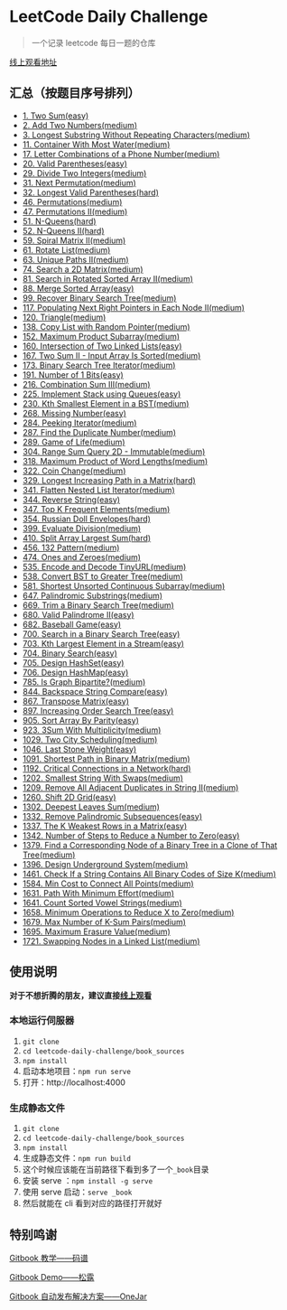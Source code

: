 # LeetCode Daily Challenge

> 一个记录 leetcode 每日一题的仓库

[线上观看地址](https://joyee691.github.io/leetcode-daily-challenge/)

## 汇总（按题目序号排列）

- [1. Two Sum(easy)](./book_sources/easy/1.md)
- [2. Add Two Numbers(medium)](./book_sources/medium/2.md)
- [3. Longest Substring Without Repeating Characters(medium)](./book_sources/medium/3.md)
- [11. Container With Most Water(medium)](./book_sources/medium/11.md)
- [17. Letter Combinations of a Phone Number(medium)](./book_sources/medium/17.md)
- [20. Valid Parentheses(easy)](./book_sources/easy/20.md)
- [29. Divide Two Integers(medium)](./book_sources/medium/29.md)
- [31. Next Permutation(medium)](./book_sources/medium/31.md)
- [32. Longest Valid Parentheses(hard)](./book_sources/hard/32.md)
- [46. Permutations(medium)](./book_sources/medium/46.md)
- [47. Permutations II(medium)](./book_sources/medium/47.md)
- [51. N-Queens(hard)](./book_sources/hard/51.md)
- [52. N-Queens II(hard)](./book_sources/hard/52.md)
- [59. Spiral Matrix II(medium)](./book_sources/medium/59.md)
- [61. Rotate List(medium)](./book_sources/medium/61.md)
- [63. Unique Paths II(medium)](./book_sources/medium/63.md)
- [74. Search a 2D Matrix(medium)](./book_sources/medium/74.md)
- [81. Search in Rotated Sorted Array II(medium)](./book_sources/medium/81.md)
- [88. Merge Sorted Array(easy)](./book_sources/easy/88.md)
- [99. Recover Binary Search Tree(medium)](./book_sources/medium/99.md)
- [117. Populating Next Right Pointers in Each Node II(medium)](./book_sources/medium/117.md)
- [120. Triangle(medium)](./book_sources/medium/120.md)
- [138. Copy List with Random Pointer(medium)](./book_sources/medium/138.md)
- [152. Maximum Product Subarray(medium)](./book_sources/medium/152.md)
- [160. Intersection of Two Linked Lists(easy)](./book_sources/easy/160.md)
- [167. Two Sum II - Input Array Is Sorted(medium)](./book_sources/medium/167.md)
- [173. Binary Search Tree Iterator(medium)](./book_sources/medium/173.md)
- [191. Number of 1 Bits(easy)](./book_sources/easy/191.md)
- [216. Combination Sum III(medium)](./book_sources/medium/216.md)
- [225. Implement Stack using Queues(easy)](./book_sources/easy/225.md)
- [230. Kth Smallest Element in a BST(medium)](./book_sources/medium/230.md)
- [268. Missing Number(easy)](./book_sources/easy/268.md)
- [284. Peeking Iterator(medium)](./book_sources/medium/284.md)
- [287. Find the Duplicate Number(medium)](./book_sources/medium/287.md)
- [289. Game of Life(medium)](./book_sources/medium/289.md)
- [304. Range Sum Query 2D - Immutable(medium)](./book_sources/medium/304.md)
- [318. Maximum Product of Word Lengths(medium)](./book_sources/medium/318.md)
- [322. Coin Change(medium)](./book_sources/medium/322.md)
- [329. Longest Increasing Path in a Matrix(hard)](./book_sources/hard/329.md)
- [341. Flatten Nested List Iterator(medium)](./book_sources/medium/341.md)
- [344. Reverse String(easy)](./book_sources/easy/344.md)
- [347. Top K Frequent Elements(medium)](./book_sources/medium/347.md)
- [354. Russian Doll Envelopes(hard)](./book_sources/hard/354.md)
- [399. Evaluate Division(medium)](./book_sources/medium/399.md)
- [410. Split Array Largest Sum(hard)](./book_sources/hard/410.md)
- [456. 132 Pattern(medium)](./book_sources/medium/456.md)
- [474. Ones and Zeroes(medium)](./book_sources/medium/474.md)
- [535. Encode and Decode TinyURL(medium)](./book_sources/medium/535.md)
- [538. Convert BST to Greater Tree(medium)](./book_sources/medium/538.md)
- [581. Shortest Unsorted Continuous Subarray(medium)](./book_sources/medium/581.md)
- [647. Palindromic Substrings(medium)](./book_sources/medium/647.md)
- [669. Trim a Binary Search Tree(medium)](./book_sources/medium/669.md)
- [680. Valid Palindrome II(easy)](./book_sources/easy/680.md)
- [682. Baseball Game(easy)](./book_sources/easy/682.md)
- [700. Search in a Binary Search Tree(easy)](./book_sources/easy/700.md)
- [703. Kth Largest Element in a Stream(easy)](./book_sources/easy/703.md)
- [704. Binary Search(easy)](./book_sources/easy/704.md)
- [705. Design HashSet(easy)](./book_sources/easy/705.md)
- [706. Design HashMap(easy)](./book_sources/easy/706.md)
- [785. Is Graph Bipartite?(medium)](./book_sources/medium/785.md)
- [844. Backspace String Compare(easy)](./book_sources/easy/844.md)
- [867. Transpose Matrix(easy)](./book_sources/easy/867.md)
- [897. Increasing Order Search Tree(easy)](./book_sources/easy/897.md)
- [905. Sort Array By Parity(easy)](./book_sources/easy/905.md)
- [923. 3Sum With Multiplicity(medium)](./book_sources/medium/923.md)
- [1029. Two City Scheduling(medium)](./book_sources/medium/1029.md)
- [1046. Last Stone Weight(easy)](./book_sources/easy/1046.md)
- [1091. Shortest Path in Binary Matrix(medium)](./book_sources/medium/1091.md)
- [1192. Critical Connections in a Network(hard)](./book_sources/hard/1192.md)
- [1202. Smallest String With Swaps(medium)](./book_sources/medium/1202.md)
- [1209. Remove All Adjacent Duplicates in String II(medium)](./book_sources/medium/1209.md)
- [1260. Shift 2D Grid(easy)](./book_sources/easy/1260.md)
- [1302. Deepest Leaves Sum(medium)](./book_sources/medium/1302.md)
- [1332. Remove Palindromic Subsequences(easy)](./book_sources/easy/1332.md)
- [1337. The K Weakest Rows in a Matrix(easy)](./book_sources/easy/1337.md)
- [1342. Number of Steps to Reduce a Number to Zero(easy)](./book_sources/easy/1342.md)
- [1379. Find a Corresponding Node of a Binary Tree in a Clone of That Tree(medium)](./book_sources/medium/1379.md)
- [1396. Design Underground System(medium)](./book_sources/medium/1396.md)
- [1461. Check If a String Contains All Binary Codes of Size K(medium)](./book_sources/medium/1461.md)
- [1584. Min Cost to Connect All Points(medium)](./book_sources/medium/1584.md)
- [1631. Path With Minimum Effort(medium)](./book_sources/medium/1631.md)
- [1641. Count Sorted Vowel Strings(medium)](./book_sources/medium/1641.md)
- [1658. Minimum Operations to Reduce X to Zero(medium)](./book_sources/medium/1658.md)
- [1679. Max Number of K-Sum Pairs(medium)](./book_sources/medium/1679.md)
- [1695. Maximum Erasure Value(medium)](./book_sources/medium/1695.md)
- [1721. Swapping Nodes in a Linked List(medium)](./book_sources/medium/1721.md)

## 使用说明

**对于不想折腾的朋友，建议直接[线上观看](https://joyee691.github.io/leetcode-daily-challenge/)**

### 本地运行伺服器

1. `git clone`
2. `cd leetcode-daily-challenge/book_sources`
3. `npm install`
4. 启动本地项目：`npm run serve`
5. 打开：http://localhost:4000

### 生成静态文件

1. `git clone`
2. `cd leetcode-daily-challenge/book_sources`
3. `npm install`
4. 生成静态文件：`npm run build`
5. 这个时候应该能在当前路径下看到多了一个`_book`目录
6. 安装 serve ：`npm install -g serve`
7. 使用 serve 启动：`serve _book`
8. 然后就能在 cli 看到对应的路径打开就好

## 特别鸣谢

[Gitbook 教学——码谱](https://www.mapull.com/gitbook/default/basic/command.html)

[Gitbook Demo——松露](https://gitee.com/zonglu/electronic-book-demo/tree/master#%E6%9C%80%E7%BB%88%E6%95%88%E6%9E%9C)

[Gitbook 自动发布解决方案——OneJar](https://www.onejar99.com/gitbook-building-and-publishing-free-unlimitedly/)
